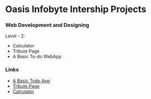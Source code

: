 # Oasis Infobyte Intership Projects
### Web Development and Designing
Level - 2:
- Calculator
- Tribute Page
- A Basic To-do WebApp

### Links
* [A Basic Todo App](https://sspingale.github.io/OIBSIP/Todo%20App/)
* [Tribute Page](https://sspingale.github.io/OIBSIP/Tribute%20Page/Tribute_Page)
* [Calculator](https://sspingale.github.io/OIBSIP/Calculator/)